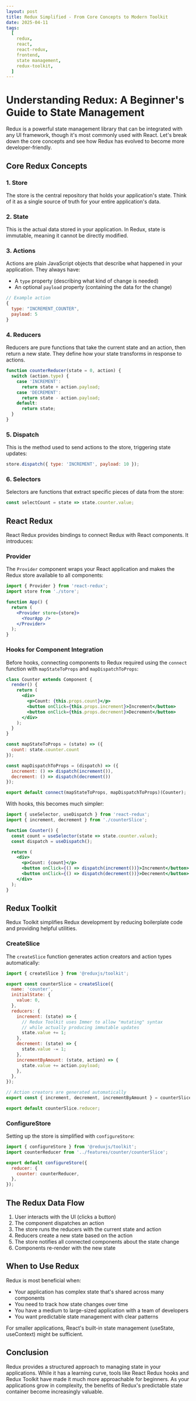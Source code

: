 ```yaml
---
layout: post
title: Redux Simplified - From Core Concepts to Modern Toolkit
date: 2025-04-11
tags:
  [
    redux,
    react,
    react-redux,
    frontend,
    state management,
    redux-toolkit,
  ]
---
```



# Understanding Redux: A Beginner's Guide to State Management

Redux is a powerful state management library that can be integrated with any UI framework, though it's most commonly used with React. Let's break down the core concepts and see how Redux has evolved to become more developer-friendly.

## Core Redux Concepts

### 1. Store
The store is the central repository that holds your application's state. Think of it as a single source of truth for your entire application's data.

### 2. State
This is the actual data stored in your application. In Redux, state is immutable, meaning it cannot be directly modified.

### 3. Actions
Actions are plain JavaScript objects that describe what happened in your application. They always have:
- A `type` property (describing what kind of change is needed)
- An optional `payload` property (containing the data for the change)

```javascript
// Example action
{
  type: "INCREMENT_COUNTER",
  payload: 5
}
```

### 4. Reducers
Reducers are pure functions that take the current state and an action, then return a new state. They define how your state transforms in response to actions.

```javascript
function counterReducer(state = 0, action) {
  switch (action.type) {
    case 'INCREMENT':
      return state + action.payload;
    case 'DECREMENT':
      return state - action.payload;
    default:
      return state;
  }
}
```

### 5. Dispatch
This is the method used to send actions to the store, triggering state updates:

```javascript
store.dispatch({ type: 'INCREMENT', payload: 10 });
```

### 6. Selectors
Selectors are functions that extract specific pieces of data from the store:

```javascript
const selectCount = state => state.counter.value;
```

## React Redux

React Redux provides bindings to connect Redux with React components. It introduces:

### Provider
The `Provider` component wraps your React application and makes the Redux store available to all components:

```jsx
import { Provider } from 'react-redux';
import store from './store';

function App() {
  return (
    <Provider store={store}>
      <YourApp />
    </Provider>
  );
}
```

### Hooks for Component Integration

Before hooks, connecting components to Redux required using the `connect` function with `mapStateToProps` and `mapDispatchToProps`:

```jsx
class Counter extends Component {
  render() {
    return (
      <div>
        <p>Count: {this.props.count}</p>
        <button onClick={this.props.increment}>Increment</button>
        <button onClick={this.props.decrement}>Decrement</button>
      </div>
    );
  }
}

const mapStateToProps = (state) => ({
  count: state.counter.count
});

const mapDispatchToProps = (dispatch) => ({
  increment: () => dispatch(increment()),
  decrement: () => dispatch(decrement())
});

export default connect(mapStateToProps, mapDispatchToProps)(Counter);
```

With hooks, this becomes much simpler:

```jsx
import { useSelector, useDispatch } from 'react-redux';
import { increment, decrement } from './counterSlice';

function Counter() {
  const count = useSelector(state => state.counter.value);
  const dispatch = useDispatch();

  return (
    <div>
      <p>Count: {count}</p>
      <button onClick={() => dispatch(increment())}>Increment</button>
      <button onClick={() => dispatch(decrement())}>Decrement</button>
    </div>
  );
}
```

## Redux Toolkit

Redux Toolkit simplifies Redux development by reducing boilerplate code and providing helpful utilities.

### CreateSlice

The `createSlice` function generates action creators and action types automatically:

```javascript
import { createSlice } from '@reduxjs/toolkit';

export const counterSlice = createSlice({
  name: 'counter',
  initialState: {
    value: 0,
  },
  reducers: {
    increment: (state) => {
      // Redux Toolkit uses Immer to allow "mutating" syntax
      // while actually producing immutable updates
      state.value += 1;
    },
    decrement: (state) => {
      state.value -= 1;
    },
    incrementByAmount: (state, action) => {
      state.value += action.payload;
    },
  },
});

// Action creators are generated automatically
export const { increment, decrement, incrementByAmount } = counterSlice.actions;

export default counterSlice.reducer;
```

### ConfigureStore

Setting up the store is simplified with `configureStore`:

```javascript
import { configureStore } from '@reduxjs/toolkit';
import counterReducer from '../features/counter/counterSlice';

export default configureStore({
  reducer: {
    counter: counterReducer,
  },
});
```

## The Redux Data Flow

1. User interacts with the UI (clicks a button)
2. The component dispatches an action
3. The store runs the reducers with the current state and action
4. Reducers create a new state based on the action
5. The store notifies all connected components about the state change
6. Components re-render with the new state

## When to Use Redux

Redux is most beneficial when:
- Your application has complex state that's shared across many components
- You need to track how state changes over time
- You have a medium to large-sized application with a team of developers
- You want predictable state management with clear patterns

For smaller applications, React's built-in state management (useState, useContext) might be sufficient.

## Conclusion

Redux provides a structured approach to managing state in your applications. While it has a learning curve, tools like React Redux hooks and Redux Toolkit have made it much more approachable for beginners. As your applications grow in complexity, the benefits of Redux's predictable state container become increasingly valuable.
